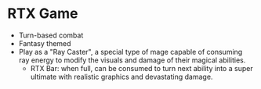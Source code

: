 # RTX Game 
- Turn-based combat
- Fantasy themed
- Play as a "Ray Caster", a special type of mage capable of consuming ray energy to modify the visuals and damage of their magical abilities.
  - RTX Bar: when full, can be consumed to turn next ability into a super ultimate with realistic graphics and devastating damage.
